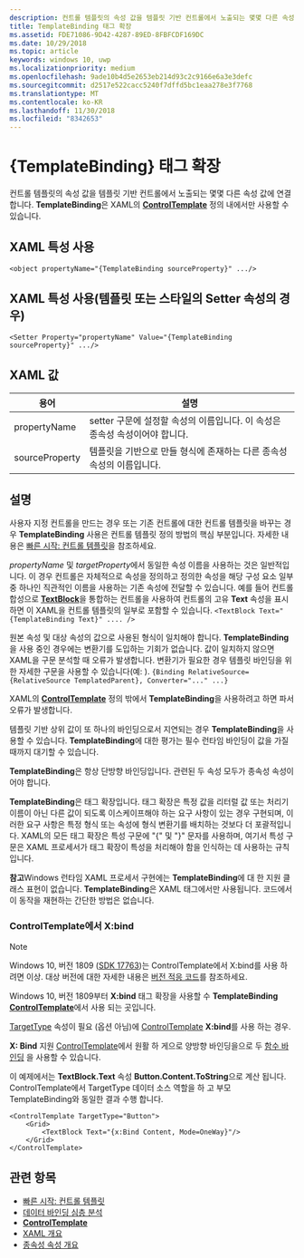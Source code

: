 ```yaml
---
description: 컨트롤 템플릿의 속성 값을 템플릿 기반 컨트롤에서 노출되는 몇몇 다른 속성 값에 연결합니다. TemplateBinding은 XAML의 ControlTemplate 정의 내에서만 사용할 수 있습니다.
title: TemplateBinding 태그 확장
ms.assetid: FDE71086-9D42-4287-89ED-8FBFCDF169DC
ms.date: 10/29/2018
ms.topic: article
keywords: windows 10, uwp
ms.localizationpriority: medium
ms.openlocfilehash: 9ade10b4d5e2653eb214d93c2c9166e6a3e3defc
ms.sourcegitcommit: d2517e522cacc5240f7dffd5bc1eaa278e3f7768
ms.translationtype: MT
ms.contentlocale: ko-KR
ms.lasthandoff: 11/30/2018
ms.locfileid: "8342653"
---
```

# <a name="templatebinding-markup-extension"></a>{TemplateBinding} 태그 확장

컨트롤 템플릿의 속성 값을 템플릿 기반 컨트롤에서 노출되는 몇몇 다른 속성 값에 연결합니다. **TemplateBinding**은 XAML의 [**ControlTemplate**](https://msdn.microsoft.com/library/windows/apps/br209391) 정의 내에서만 사용할 수 있습니다.

## <a name="xaml-attribute-usage"></a>XAML 특성 사용

``` syntax
<object propertyName="{TemplateBinding sourceProperty}" .../>
```

## <a name="xaml-attribute-usage-for-setter-property-in-template-or-style"></a>XAML 특성 사용(템플릿 또는 스타일의 Setter 속성의 경우)

``` syntax
<Setter Property="propertyName" Value="{TemplateBinding sourceProperty}" .../>
```

## <a name="xaml-values"></a>XAML 값

| 용어 | 설명 |
|------|-------------|
| propertyName | setter 구문에 설정할 속성의 이름입니다. 이 속성은 종속성 속성이어야 합니다. |
| sourceProperty | 템플릿을 기반으로 만들 형식에 존재하는 다른 종속성 속성의 이름입니다. |

## <a name="remarks"></a>설명

사용자 지정 컨트롤을 만드는 경우 또는 기존 컨트롤에 대한 컨트롤 템플릿을 바꾸는 경우 **TemplateBinding** 사용은 컨트롤 템플릿 정의 방법의 핵심 부분입니다. 자세한 내용은 [빠른 시작: 컨트롤 템플릿](https://msdn.microsoft.com/library/windows/apps/xaml/hh465374)을 참조하세요.

*propertyName* 및 *targetProperty*에서 동일한 속성 이름을 사용하는 것은 일반적입니다. 이 경우 컨트롤은 자체적으로 속성을 정의하고 정의한 속성을 해당 구성 요소 일부 중 하나인 직관적인 이름을 사용하는 기존 속성에 전달할 수 있습니다. 예를 들어 컨트롤 합성으로 [**TextBlock**](https://msdn.microsoft.com/library/windows/apps/br209652)을 통합하는 컨트롤을 사용하여 컨트롤의 고유 **Text** 속성을 표시하면 이 XAML을 컨트롤 템플릿의 일부로 포함할 수 있습니다. `<TextBlock Text="{TemplateBinding Text}" .... />`

원본 속성 및 대상 속성의 값으로 사용된 형식이 일치해야 합니다. **TemplateBinding**을 사용 중인 경우에는 변환기를 도입하는 기회가 없습니다. 값이 일치하지 않으면 XAML을 구문 분석할 때 오류가 발생합니다. 변환기가 필요한 경우 템플릿 바인딩을 위한 자세한 구문을 사용할 수 있습니다(예: ). `{Binding RelativeSource={RelativeSource TemplatedParent}, Converter="..." ...}`

XAML의 [**ControlTemplate**](https://msdn.microsoft.com/library/windows/apps/br209391) 정의 밖에서 **TemplateBinding**을 사용하려고 하면 파서 오류가 발생합니다.

템플릿 기반 상위 값이 또 하나의 바인딩으로서 지연되는 경우 **TemplateBinding**을 사용할 수 있습니다. **TemplateBinding**에 대한 평가는 필수 런타임 바인딩이 값을 가질 때까지 대기할 수 있습니다.

**TemplateBinding**은 항상 단방향 바인딩입니다. 관련된 두 속성 모두가 종속성 속성이어야 합니다.

**TemplateBinding**은 태그 확장입니다. 태그 확장은 특정 값을 리터럴 값 또는 처리기 이름이 아닌 다른 값이 되도록 이스케이프해야 하는 요구 사항이 있는 경우 구현되며, 이러한 요구 사항은 특정 형식 또는 속성에 형식 변환기를 배치하는 것보다 더 포괄적입니다. XAML의 모든 태그 확장은 특성 구문에 "{" 및 "}" 문자를 사용하며, 여기서 특성 구문은 XAML 프로세서가 태그 확장이 특성을 처리해야 함을 인식하는 데 사용하는 규칙입니다.

**참고**Windows 런타임 XAML 프로세서 구현에는 **TemplateBinding**에 대 한 지원 클래스 표현이 없습니다. **TemplateBinding**은 XAML 태그에서만 사용됩니다. 코드에서 이 동작을 재현하는 간단한 방법은 없습니다.

### <a name="xbind-in-controltemplate"></a>ControlTemplate에서 X:bind

> [!NOTE]
> Windows 10, 버전 1809 ([SDK 17763](https://developer.microsoft.com/windows/downloads/windows-10-sdk))는 ControlTemplate에서 X:bind를 사용 하려면 이상. 대상 버전에 대한 자세한 내용은 [버전 적응 코드](https://msdn.microsoft.com/windows/uwp/debug-test-perf/version-adaptive-code)를 참조하세요.

Windows 10, 버전 1809부터 **X:bind** 태그 확장을 사용할 수 **TemplateBinding** [**ControlTemplate**](https://msdn.microsoft.com/library/windows/apps/br209391)에서 사용 되는 곳입니다. 

[TargetType](https://docs.microsoft.com/uwp/api/windows.ui.xaml.controls.controltemplate.targettype) 속성이 필요 (옵션 아님)에 [ControlTemplate](https://msdn.microsoft.com/library/windows/apps/br209391) **X:bind**를 사용 하는 경우.

**X: Bind** 지원 [ControlTemplate](https://msdn.microsoft.com/library/windows/apps/br209391)에서 원활 하 게으로 양방향 바인딩을으로 두 [함수 바인딩](../data-binding/function-bindings.md) 을 사용할 수 있습니다.

이 예제에서는 **TextBlock.Text** 속성 **Button.Content.ToString**으로 계산 됩니다. ControlTemplate에서 TargetType 데이터 소스 역할을 하 고 부모 TemplateBinding와 동일한 결과 수행 합니다.

```xaml
<ControlTemplate TargetType="Button">
    <Grid>
        <TextBlock Text="{x:Bind Content, Mode=OneWay}"/>
    </Grid>
</ControlTemplate>
```

## <a name="related-topics"></a>관련 항목

* [빠른 시작: 컨트롤 템플릿](https://msdn.microsoft.com/library/windows/apps/xaml/hh465374)
* [데이터 바인딩 심층 분석](https://msdn.microsoft.com/library/windows/apps/mt210946)
* [**ControlTemplate**](https://msdn.microsoft.com/library/windows/apps/br209391)
* [XAML 개요](xaml-overview.md)
* [종속성 속성 개요](dependency-properties-overview.md)
 

